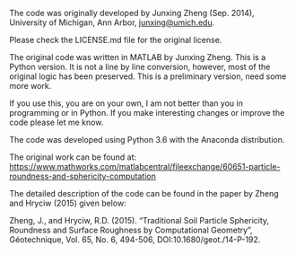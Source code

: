 The code was originally developed by Junxing Zheng  (Sep. 2014),
University of Michigan, Ann Arbor, junxing@umich.edu.

Please check the LICENSE.md file for the original license.

The original code was written in MATLAB by Junxing Zheng. This is a Python version. It is not a line by line conversion, however, most of the original logic has been preserved. This is a preliminary version, need some more work.

If you use this, you are on your own, I am not better than you in programming or in Python. If you make interesting changes or improve the code please let me know.

The code was developed using Python 3.6 with the Anaconda distribution.

The original work can be found at:
https://www.mathworks.com/matlabcentral/fileexchange/60651-particle-roundness-and-sphericity-computation

The detailed description of the code can be found in the paper by
Zheng and Hryciw (2015) given below:

Zheng, J., and Hryciw, R.D. (2015). “Traditional Soil Particle Sphericity,
Roundness and Surface Roughness by Computational Geometry”,
Géotechnique, Vol. 65, No. 6, 494-506, DOI:10.1680/geot./14-P-192.
